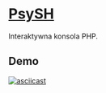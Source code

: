 # [PsySH](https://psysh.org/)
Interaktywna konsola PHP.

## Demo
[![asciicast](https://asciinema.org/a/237724.svg)](https://asciinema.org/a/237724)
